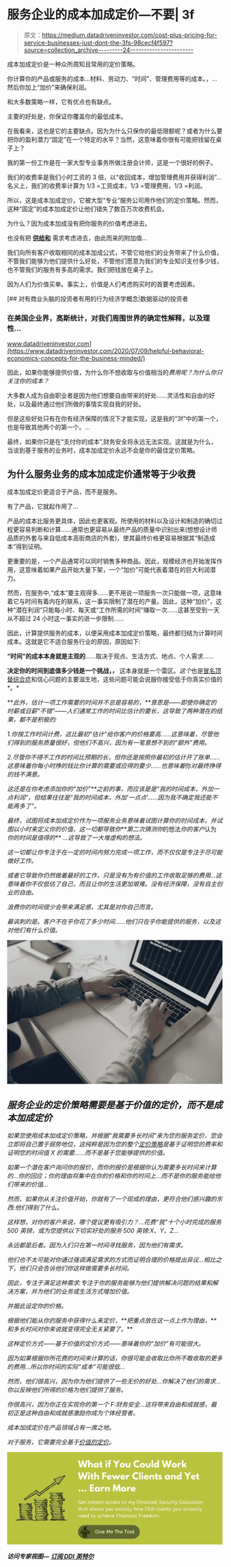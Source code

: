 # 服务企业的成本加成定价—不要| 3f

> 原文：<https://medium.datadriveninvestor.com/cost-plus-pricing-for-service-businesses-just-dont-the-3fs-98cecf4f597?source=collection_archive---------24----------------------->

成本加成定价是一种众所周知且常用的定价策略。

你计算你的产品或服务的成本…材料、劳动力、“时间”、管理费用等的成本。，…然后你加上“加价”来确保利润。

和大多数策略一样，它有优点也有缺点。

主要的好处是，你保证你覆盖你的最低成本。

在我看来，这也是它的主要缺点。因为为什么只保你的最低限额呢？或者为什么要把你的盈利潜力“固定”在一个特定的水平？当然，这意味着你很有可能把钱留在桌子上？

我的第一份工作是在一家大型专业事务所做注册会计师，这是一个很好的例子。

我们的收费率是我们小时工资的 3 倍，以“收回成本，增加管理费用并获得利润”…名义上，我们的收费率计算为 1/3 =工资成本，1/3 =管理费用，1/3 =利润。

所以，这是成本加成定价。它被大型“专业”服务公司用作他们的定价策略。然而，这种“固定”的成本加成定价让他们错失了数百万次收费机会。

为什么？因为成本加成没有把你服务的价值考虑进去。

也没有把 [**供给和**](https://the3fs.com/supply-and-demand-in-business/) 需求考虑进去，由此而来的附加值…

我们向所有客户收取相同的成本加成公式，不管它给他们的业务带来了什么价值，不管我们能够为他们提供什么好处，不管他们愿意为我们的专业知识支付多少钱，也不管我们的服务有多高的需求。我们把钱放在桌子上。

因为人们为价值买单。事实上，价值是人们考虑购买时的首要考虑因素。

[](https://www.datadriveninvestor.com/2020/07/09/helpful-behavioral-economics-concepts-for-the-business-minded/) [## 对有商业头脑的投资者有用的行为经济学概念|数据驱动的投资者

### 在美国企业界，高斯统计，对我们周围世界的确定性解释，以及理性…

www.datadriveninvestor.com](https://www.datadriveninvestor.com/2020/07/09/helpful-behavioral-economics-concepts-for-the-business-minded/) 

因此，如果你能够提供价值，为什么你不想收取与价值相当的*费用呢？为什么你只关注你的成本？*

大多数人成为自由职业者是因为他们想要自由带来的好处……灵活性和自由的好处，以及最终通过他们所做的事情实现自我的好处。

但是这些好处只有在你有经济保障的情况下才能实现，这是我的“3f”中的第一个，也是导致其他两个的第一个。…

最终，如果你只是在“支付你的成本”,财务安全将永远无法实现。这就是为什么，当谈到基于服务的业务时，成本加成定价永远不会是你的最佳定价策略。

## **为什么服务业务的成本加成定价通常等于少收费**

成本加成定价更适合于产品，而不是服务。

有了产品，它就起作用了…

产品的成本比服务更具体，因此也更客观。所使用的材料以及设计和制造的确切过程更容易判断和计算……通常也更容易从最终产品的质量中识别出来(想想设计师品质的外套与来自低成本高街商店的外套)，使其最终价格更容易根据其“制造成本”得到证明。

更重要的是，一个产品通常可以同时销售多种商品。因此，规模经济也开始发挥作用，这意味着如果产品开始大量下架，一个“加价”可能代表着潜在的巨大利润潜力。

然而，在服务中,“成本”要主观得多……更不用说一项服务一次只能做一项，这意味着它与时间有着内在的联系，这一事实限制了潜在的产量。因此，这种“加价”，这种“潜在利润”只能每小时、每天或“工作所需的时间”赚取一次……这甚至受到一天从不超过 24 小时这一事实的进一步限制……

因此，计算提供服务的成本，以便采用成本加成定价策略，最终都归结为计算时间成本。这就是它不适合服务行业的原因，原因如下:

**“时间”的成本本身就是主观的**……取决于观点、生活方式、地点、个人需求……

**决定你的时间到底值多少钱是一个挑战，*，*** 这本身就是一个雷区。*这个*也是[冒名顶替综合症](https://the3fs.com/overcoming-imposter-syndrome/)和信心问题的主要滋生地，这些问题可能会说服你接受低于你真实价值的*。*

***此外，估计一项工作需要的时间并不总是容易的，**意思是——即使你确定的时薪或日薪“不错”*——*人们通常工作的时间比估计的要长，这导致了两种潜在的结果，都不是积极的:*

*1.你按工作时间计费，这比最初“估计”给你客户的价格要高……这意味着，尽管他们得到的服务质量很好，但他们不高兴，因为有一笔意想不到的“额外”费用。*

*2.尽管你不得不工作的时间比预期的长，但你还是按照你最初的估计开了账单……这意味着你每小时挣的钱比你计算的需要或应得的要少……也意味着*你*对最终挣得的钱不满意。*

***这还是在你考虑添加你的“加价”**之前的事，而*应该是*是“我的时间成本，外加一点利润”，但结果往往是“我的时间成本，外加‘一点点’……因为我不确定我还能不能再多了”。*

*最终，试图将成本加成定价作为一项服务业务意味着试图计算你的时间成本，并试图以小时来定义你的价值，这一切都导致你**第二次猜测你*的想法*你的客户*认为*你的时间是值得的** …这导致了一大堆虚构的想法。*

*这一切都让你专注于在一定的时间内努力完成一项工作，而不仅仅是专注于尽可能做好工作。*

*或者它导致你仍然做着最好的工作，只是没有为有价值的工作收取足够的费用…这意味着你不仅低估了自己，而且让你的生活更加艰难。没有经济保障，没有自主创业的自由。*

*浪费你的时间很少会带来满足感，尤其是对你自己而言。*

*最讽刺的是。客户不在乎你花了多少时间……他们只在乎你能提供的服务，以及这对他们有什么价值。*

*![](img/8c23b8da96013b1ad0c1bac2fe6a6360.png)*

## ***服务企业的定价策略需要是基于价值的定价，而不是成本加成定价***

*如果您使用成本加成定价策略，并根据“我需要多长时间”来为您的服务定价，您会立即将自己置于弱势地位，这纯粹是因为您的整个[定价策略](https://the3fs.com/pricing-strategy/)是基于证明您的费率和证明您的时间值 X 的需要……而不是基于您能够提供的价值。*

*如果一个潜在客户询问你的报价，而你的报价是根据你认为需要多长时间来计算的…你的回应；你的理由将集中在你的价格和你的时间上…而不是你的服务能给他们带来的价值…*

*然而，如果你从关注价值开始，你就有了一个现成的理由，更符合他们感兴趣的东西:他们得到了什么。*

*这样想，对你的客户来说，哪个提议更有吸引力？…花费“我”十个小时完成的服务 500 英镑，或为您提供以下切实好处的服务 500 英镑:X、Y、Z…*

*永远都是后者。因为人们只在第一时间寻找服务，因为他们有需求。*

*他们也不太可能对你通过强调满足需求的方式而证明合理的价格提出异议…相比之下，他们只会告诉他们你这样做需要多长时间。*

*因此，专注于满足这种需求:专注于你的服务能够为他们提供解决问题的结果和解决方案，并为他们的业务或生活方式增加价值。*

*并据此设定你的价格。*

***根据他们能从你的服务中获得什么来定价，**把重点放在这一点上作为理由，**和*多长时间*对你来说就变得完全无关紧要了。***

*这种定价方式——基于价值的定价方式——意味着你的“加价”有可能很大。*

*因为如果根据你所花费的时间来计算的话，你很可能会收取比你所不敢收取的更多的费用…所以你时间的实际“成本”可能很低…*

*然而，他们很高兴，因为你为他们提供了一些无价的好处…你解决了他们的需求…你以反映他们所得的价格为他们提供了服务。*

*你很高兴，因为你正在实现你的第一个 F:财务安全…这将带来自由和成就感，最初正是这种自由和成就感激励你成为个体经营者。*

*成本加成定价在产品领域占有一席之地。*

*对于服务，它需要完全基于[价值的定价](https://the3fs.com/best-pricing-strategy/)。*

*[![](img/0472ecbb9200dc815460539597c2e9b8.png)](https://the3fs.com/fstn/?utm_source=Medium&utm_medium=article&utm_campaign=FSTN)*

***访问专家视图—** [**订阅 DDI 英特尔**](https://datadriveninvestor.com/ddi-intel)*